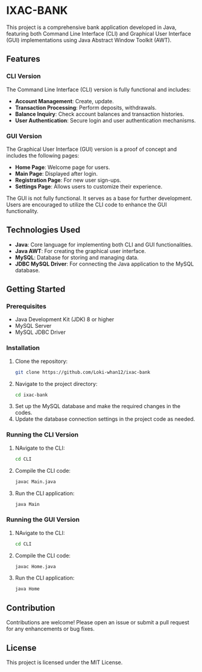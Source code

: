 # IXAC-BANK

This project is a comprehensive bank application developed in Java, featuring both Command Line Interface (CLI) and Graphical User Interface (GUI) implementations using Java Abstract Window Toolkit (AWT).

## Features

### CLI Version

The Command Line Interface (CLI) version is fully functional and includes:

- **Account Management**: Create, update.
- **Transaction Processing**: Perform deposits, withdrawals.
- **Balance Inquiry**: Check account balances and transaction histories.
- **User Authentication**: Secure login and user authentication mechanisms.

### GUI Version

The Graphical User Interface (GUI) version is a proof of concept and includes the following pages:

- **Home Page**: Welcome page for users.
- **Main Page**: Displayed after login.
- **Registration Page**: For new user sign-ups.
- **Settings Page**: Allows users to customize their experience.

The GUI is not fully functional. It serves as a base for further development. Users are encouraged to utilize the CLI code to enhance the GUI functionality.

## Technologies Used

- **Java**: Core language for implementing both CLI and GUI functionalities.
- **Java AWT**: For creating the graphical user interface.
- **MySQL**: Database for storing and managing data.
- **JDBC MySQL Driver**: For connecting the Java application to the MySQL database.

## Getting Started

### Prerequisites

- Java Development Kit (JDK) 8 or higher
- MySQL Server
- MySQL JDBC Driver

### Installation

1. Clone the repository:
    ```sh
    git clone https://github.com/Loki-whan12/ixac-bank
    ```
2. Navigate to the project directory:
    ```sh
    cd ixac-bank
    ```
3. Set up the MySQL database and make the required changes in the codes.
4. Update the database connection settings in the project code as needed.

### Running the CLI Version

1. NAvigate to the CLI:
    ```sh
    cd CLI
    ```
    
2. Compile the CLI code:
    ```sh
    javac Main.java
    ```
3. Run the CLI application:
    ```sh
    java Main
    ```

### Running the GUI Version


1. NAvigate to the CLI:
    ```sh
    cd CLI
    ```
    
2. Compile the CLI code:
    ```sh
    javac Home.java
    ```
3. Run the CLI application:
    ```sh
    java Home
    ```

## Contribution

Contributions are welcome! Please open an issue or submit a pull request for any enhancements or bug fixes.

## License

This project is licensed under the MIT License.
